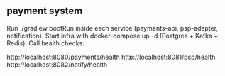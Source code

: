 ## payment system
Run ./gradlew bootRun inside each service (payments-api, psp-adapter, notification).
Start infra with docker-compose up -d (Postgres + Kafka + Redis).
Call health checks:

http://localhost:8080/payments/health
http://localhost:8081/psp/health
http://localhost:8082/notify/health